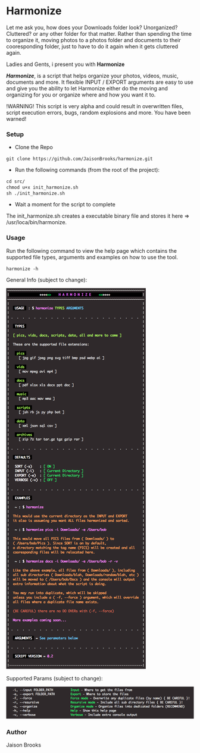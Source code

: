 # Harmonize
Let me ask you, how does your Downloads folder look? Unorganized? Cluttered? or any other folder for that matter. Rather than spending the time to organize it, moving photos to a photos folder and documents to their cooresponding folder, just to have to do it again when it gets cluttered again.

Ladies and Gents, i present you with **Harmonize**

***Harmonize***, is a script that helps organize your photos, videos, music, documents and more. It flexible INPUT / EXPORT arguments are easy to use and give you the ability to let Harmonize either do the moving and organizing for you or organize where and how you want it to.

!WARNING!
This script is very alpha and could result in overwritten files, script execution errors, bugs, random explosions and more. You have been warned!

### Setup
* Clone the Repo

```
git clone https://github.com/JaisonBrooks/harmonize.git
```

* Run the following commands (from the root of the project):
 
```
cd src/
chmod u+x init_harmonize.sh
sh ./init_harmonize.sh
```

* Wait a moment for the script to complete

The init_harmonize.sh creates a executable binary file and stores it here => /usr/loca/bin/harmonize.

### Usage
Run the following command to view the help page which contains the supported file types, arguments and examples on how to use the tool.

```
harmonize -h
```

General Info (subject to change):

![Alt text](/res/screenshot_help_harmonize.png?raw=true "General Info")

Supported Params (subject to change):

![Alt text](/res/screenshot_params_harmonize.png?raw=true "Support Params")

### Author
Jaison Brooks
